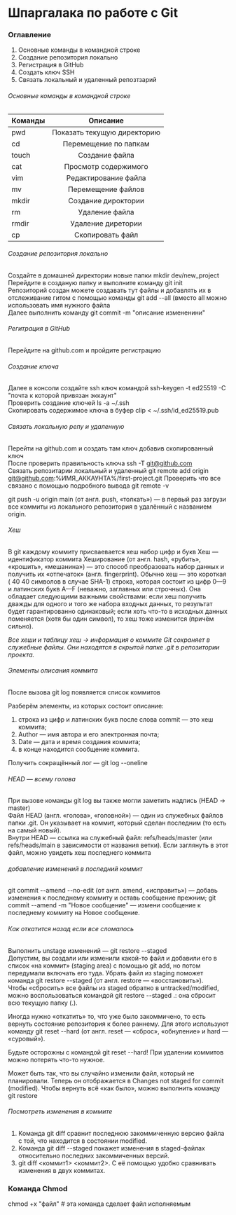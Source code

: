 # Шпаргалака по работе с Git
### Оглавление
1. Основные команды в командной строке
2. Создание репозитория локально
3. Регистрация в GitHub
4. Создать ключ SSH
5. Связать локальный и удаленный репозтзарий

###### *Основные команды в командной строке*
| Команды | Описание |
| ------- |:--------:|
| pwd     | Показать текущую директорию |
| cd      | Перемещение по папкам|
| touch   | Создание файла |
| cat     | Просмотр содержимого |
| vim     | Редактирование файла |
| mv      | Перемещение файлов |
| mkdir   | Создание дироктории |
| rm      | Удаление файла |
| rmdir   | Удаление диретории|
| cp      | Скопировать файл |

###### Создание репозитория локально  

Создайте в домашней директории  новые папки mkdir dev/new_project<br>
Перейдите в созданую папку и выполните команду git init<br>
Репозиторий создан можете создавать тут файлы и добавлять их в отслеживание гитом с помощью команды git add --all (вместо all можно использовать имя нужного файла<br>
Далее выполнить команду git commit -m "описание измененини" 

###### Регитрация в GitHub
Перейдите на github.com и пройдите регистрацию<br>

###### Создание ключа

Далее в консоли создайте ssh ключ командой ssh-keygen -t ed25519 -C "почта к которой привязан эккаунт"<br>
Проверить создание ключей ls -a ~/.ssh<br>
Скопировать содержимое ключа в буфер clip < ~/.ssh/id_ed25519.pub<br>

###### Связать локальную репу и удаленную

Перейти на github.com и создать там ключ добавив скопированный ключ<br>
После проверить правильность ключа ssh -T git@github.com<br>
Связать репозитарии локальный и удаленный git remote add origin git@github.com:%ИМЯ_АККАУНТА%/first-project.git
Проверить что все связано с помощью подробного вывода git remote -v

git push -u origin main (от англ. push, «толкать») — в первый раз загрузи все коммиты из локального репозитория в удалённый с названием origin.

###### Хеш
В git каждому коммиту присваевается хеш набор цифр и букв
Хеш — идентификатор коммита
Хеширование (от англ. hash, «рубить», «крошить», «мешанина») — это способ преобразовать набор данных и получить их «отпечаток» (англ. fingerprint).
Обычно хеш — это короткая (
40
40 символов в случае SHA-1) строка, которая состоит из цифр
0—9 и латинских букв
A—F (неважно, заглавных или строчных). Она обладает следующими важными свойствами:
если хеш получить дважды для одного и того же набора входных данных, то результат будет гарантированно одинаковый;
если хоть что-то в исходных данных поменяется (хотя бы один символ), то хеш тоже изменится (причём сильно).

*Все хеши и таблицу хеш → информация о коммите Git сохраняет в служебные файлы. Они находятся в скрытой папке .git в репозитории проекта.*


###### Элементы описания коммита
После вызова git log появляется список коммитов<br>

Разберём элементы, из которых состоит описание:
1. строка из цифр и латинских букв после слова commit — это хеш коммита;
2. Author — имя автора и его электронная почта;
3. Date — дата и время создания коммита;
4. в конце находится сообщение коммита.


Получить сокращённый лог — git log --oneline

###### HEAD — всему голова

При вызове команды git log вы также могли заметить надпись (HEAD -> master)<br>
Файл HEAD (англ. «голова», «головной») — один из служебных файлов папки .git. Он указывает на коммит, который сделан последним (то есть на самый новый).<br>
Внутри HEAD — ссылка на служебный файл: refs/heads/master (или refs/heads/main в зависимости от названия ветки). Если заглянуть в этот файл, можно увидеть хеш последнего коммита
###### добавление изменений в последний коммит

git commit --amend --no-edit (от англ. amend, «исправить») — добавь изменения к последнему коммиту и оставь сообщение прежним;
git commit --amend -m "Новое сообщение" — измени сообщение к последнему коммиту на Новое сообщение.
###### Как откатится назад если все сломалось
Выполнить unstage изменений — git restore --staged <file><br>
Допустим, вы создали или изменили какой-то файл и добавили его в список «на коммит» (staging area) с помощью git add, но потом передумали включать его туда. Убрать файл из staging поможет команда git restore --staged <file> (от англ. restore — «восстановить»).<br>
Чтобы «сбросить» все файлы из staged обратно в untracked/modified, можно воспользоваться командой git restore --staged .: она сбросит всю текущую папку (.).<br>

Иногда нужно «откатить» то, что уже было закоммичено, то есть вернуть состояние репозитория к более раннему. Для этого используют команду git reset --hard <commit hash> (от англ. reset  — «сброс», «обнуление» и hard — «суровый»).<br>

Будьте осторожны с командой git reset --hard! При удалении коммитов можно потерять что-то нужное.<br>

Может быть так, что вы случайно изменили файл, который не планировали. Теперь он отображается в Changes not staged for commit (modified). Чтобы вернуть всё «как было», можно выполнить команду git restore <file><br>

###### Посмотреть изменения в коммите
1. Команда git diff сравнит последнюю закоммиченную версию файла с той, что находится в состоянии modified.
2. Команда git diff --staged покажет изменения в staged-файлах относительно последних закоммиченных версий.
3. git diff <коммит1> <коммит2>. С её помощью удобно сравнивать изменения в двух коммитах. 
### Команда Chmod
chmod +x "файл" # эта команда сделает файл исполняемым
